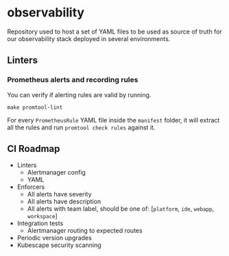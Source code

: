 # observability

Repository used to host a set of YAML files to be used as source of truth for our observability stack deployed in several environments.

## Linters

### Prometheus alerts and recording rules

You can verify if alerting rules are valid by running.

```
make promtool-lint
```

For every `PrometheusRule` YAML file inside the `manifest` folder, it will extract all the rules and run `promtool check rules` against it.

## CI Roadmap

* Linters
    * Alertmanager config
    * YAML
* Enforcers
    * All alerts have severity
    * All alerts have description
    * All alerts with team label, should be one of: [`platform`, `ide`, `webapp`, `workspace`]
* Integration tests
    * Alertmanager routing to expected routes
* Periodic version upgrades
* Kubescape security scanning
